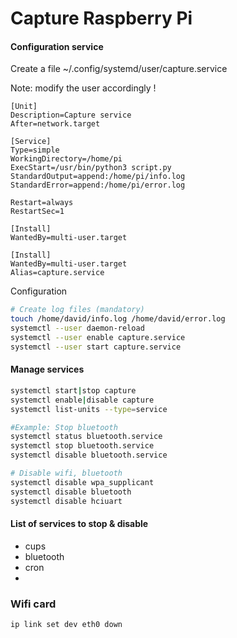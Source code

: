 # Capture Raspberry Pi

#### Configuration service  
Create a file ~/.config/systemd/user/capture.service

Note: modify the user accordingly !

```
[Unit]
Description=Capture service
After=network.target

[Service]
Type=simple
WorkingDirectory=/home/pi
ExecStart=/usr/bin/python3 script.py
StandardOutput=append:/home/pi/info.log
StandardError=append:/home/pi/error.log

Restart=always
RestartSec=1

[Install]
WantedBy=multi-user.target

[Install]
WantedBy=multi-user.target
Alias=capture.service
```

Configuration
```bash
# Create log files (mandatory)
touch /home/david/info.log /home/david/error.log
systemctl --user daemon-reload
systemctl --user enable capture.service
systemctl --user start capture.service
```

#### Manage services 

```bash
systemctl start|stop capture
systemctl enable|disable capture
systemctl list-units --type=service

#Example: Stop bluetooth
systemctl status bluetooth.service
systemctl stop bluetooth.service
systemctl disable bluetooth.service

# Disable wifi, bluetooth
systemctl disable wpa_supplicant
systemctl disable bluetooth
systemctl disable hciuart
```

#### List of services to stop & disable
- cups
- bluetooth
- cron 
- 

### Wifi card
```bash
ip link set dev eth0 down
```
